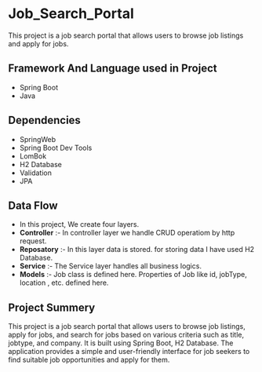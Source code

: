 # Job_Search_Portal

This project is a job search portal that allows users to browse job listings and apply for jobs.

## Framework And Language used in Project
- Spring Boot 
- Java 

## Dependencies
- SpringWeb
- Spring Boot Dev Tools
- LomBok
- H2 Database
- Validation
- JPA

## Data Flow 
- In this project, We create four layers.
- **Controller** :- In controller layer we handle CRUD operatiom by http request.
- **Reposatory** :- In this layer data is stored. for storing data I have used H2 Database.
- **Service** :- The Service layer handles all business logics.
 - **Models** :- Job class is defined here. Properties of Job like id, jobType, location , etc. defined here.
 
## Project Summery
 This project is a job search portal that allows users to browse job listings, apply for jobs, and search for jobs based on various criteria such as title, jobtype, and company. It is built using Spring Boot, H2 Database. The application provides a simple and user-friendly interface for job seekers to find suitable job opportunities and apply for them.

